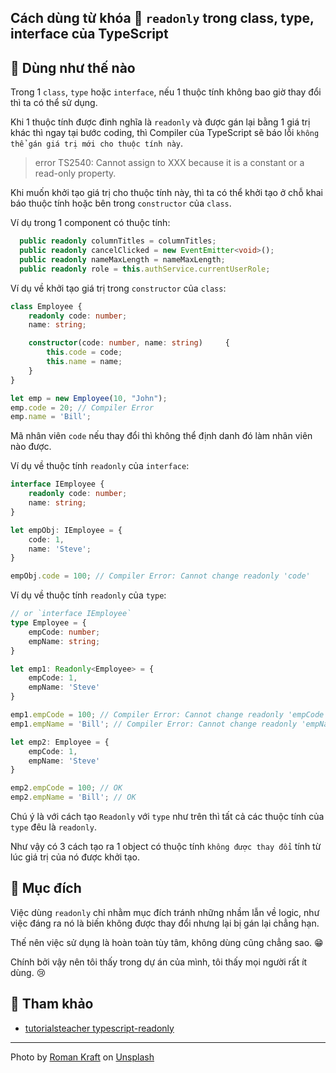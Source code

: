 ## Cách dùng từ khóa 📖 `readonly` trong class, type, interface của TypeScript

## 🧐 Dùng như thế nào

Trong 1 `class`, `type` hoặc `interface`, nếu 1 thuộc tính không bao giờ thay đổi thì ta có thể sử dụng.

Khi 1 thuộc tính được đinh nghĩa là `readonly` và được gán lại bằng 1 giá trị khác thì ngay tại bước coding,
thì Compiler của TypeScript sẽ báo lỗi `không thể gán giá trị mới cho thuộc tính này`.

>error TS2540: Cannot assign to XXX because it is a constant or a read-only property.

Khi muốn khởi tạo giá trị cho thuộc tính này, thì ta có thể khởi tạo ở chỗ khai báo thuộc tính hoặc bên trong `constructor` của `class`.

Ví dụ trong 1 component có thuộc tính:

```ts
  public readonly columnTitles = columnTitles;
  public readonly cancelClicked = new EventEmitter<void>();
  public readonly nameMaxLength = nameMaxLength;
  public readonly role = this.authService.currentUserRole;
```

Ví dụ về khởi tạo giá trị trong `constructor` của `class`:

```ts
class Employee {
    readonly code: number;
    name: string;

    constructor(code: number, name: string)     {
        this.code = code;
        this.name = name;
    }
}

let emp = new Employee(10, "John");
emp.code = 20; // Compiler Error
emp.name = 'Bill';
```

Mã nhân viên `code` nếu thay đổi thì không thể định danh đó làm nhân viên nào được.

Ví dụ về thuộc tính `readonly` của `interface`:

```ts
interface IEmployee {
    readonly code: number;
    name: string;
}

let empObj: IEmployee = {
    code: 1,
    name: 'Steve';
}

empObj.code = 100; // Compiler Error: Cannot change readonly 'code'
```

Ví dụ về thuộc tính `readonly` của `type`:

```ts
// or `interface IEmployee`
type Employee = {
    empCode: number;
    empName: string;
}

let emp1: Readonly<Employee> = {
    empCode: 1,
    empName: 'Steve'
}

emp1.empCode = 100; // Compiler Error: Cannot change readonly 'empCode'
emp1.empName = 'Bill'; // Compiler Error: Cannot change readonly 'empName'

let emp2: Employee = {
    empCode: 1,
    empName: 'Steve'
}

emp2.empCode = 100; // OK
emp2.empName = 'Bill'; // OK
```

Chú ý là với cách tạo  `Readonly` với `type` như trên thì tất cả các thuộc tính của `type` đêu là `readonly`.

Như vậy có 3 cách tạo ra 1 object có thuộc tính `không được thay đổi` tính từ lúc giá trị của nó được khởi tạo.

## 🎯 Mục đích

Việc dùng `readonly` chỉ nhằm mục đích tránh những nhầm lẫn về logic, như việc đáng ra nó là biến không được thay đổi nhưng lại bị gán lại chẳng hạn.

Thế nên việc sử dụng là hoàn toàn tùy tâm, không dùng cũng chẳng sao. 😁

Chính bởi vậy nên tôi thấy trong dự án của mình, tôi thấy mọi người rất ít dùng. 😢

## 🧩 Tham khảo

- [tutorialsteacher typescript-readonly](https://www.tutorialsteacher.com/typescript/typescript-readonly)

---

Photo by <a href="https://unsplash.com/@romankraft?utm_source=unsplash&utm_medium=referral&utm_content=creditCopyText">Roman Kraft</a> on <a href="https://unsplash.com/s/photos/read?utm_source=unsplash&utm_medium=referral&utm_content=creditCopyText">Unsplash</a>
